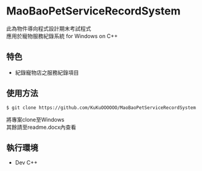 # MaoBaoPetServiceRecordSystem

此為物件導向程式設計期末考試程式  
應用於寵物服務紀錄系統 for Windows on C++

## 特色

* 紀錄寵物店之服務紀錄項目

## 使用方法


```
$ git clone https://github.com/KuKuOOOOOO/MaoBaoPetServiceRecordSystem
```
將專案clone至Windows  
其餘請至readme.docx內查看

## 執行環境

* Dev C++
